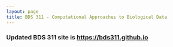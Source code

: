 ```yaml
---
layout: page
title: BDS 311 - Computational Approaches to Biological Data
---
```


### Updated BDS 311 site is https://bds311.github.io 

 
